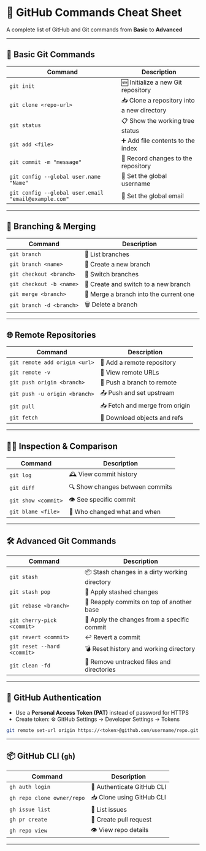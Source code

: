 
# 🚀 GitHub Commands Cheat Sheet

A complete list of GitHub and Git commands from **Basic** to **Advanced** 

---

## 🧰 Basic Git Commands

| Command | Description |
|--------|-------------|
| `git init` | 🆕 Initialize a new Git repository |
| `git clone <repo-url>` | 📥 Clone a repository into a new directory |
| `git status` | 📋 Show the working tree status |
| `git add <file>` | ➕ Add file contents to the index |
| `git commit -m "message"` | 💬 Record changes to the repository |
| `git config --global user.name "Name"` | 🧑 Set the global username |
| `git config --global user.email "email@example.com"` | 📧 Set the global email |

---

## 🔁 Branching & Merging

| Command | Description |
|--------|-------------|
| `git branch` | 🌿 List branches |
| `git branch <name>` | 🌱 Create a new branch |
| `git checkout <branch>` | 🔀 Switch branches |
| `git checkout -b <name>` | 🚀 Create and switch to a new branch |
| `git merge <branch>` | 🔗 Merge a branch into the current one |
| `git branch -d <branch>` | 🗑️ Delete a branch |

---

## 🌐 Remote Repositories

| Command | Description |
|--------|-------------|
| `git remote add origin <url>` | 🔗 Add a remote repository |
| `git remote -v` | 👀 View remote URLs |
| `git push origin <branch>` | 🚀 Push a branch to remote |
| `git push -u origin <branch>` | 📤 Push and set upstream |
| `git pull` | 📥 Fetch and merge from origin |
| `git fetch` | 📡 Download objects and refs |

---

## 🕵️‍♂️ Inspection & Comparison

| Command | Description |
|--------|-------------|
| `git log` | 🕰️ View commit history |
| `git diff` | 🔍 Show changes between commits |
| `git show <commit>` | 👁️ See specific commit |
| `git blame <file>` | 🤔 Who changed what and when |

---

## 🛠️ Advanced Git Commands

| Command | Description |
|--------|-------------|
| `git stash` | 📦 Stash changes in a dirty working directory |
| `git stash pop` | 🎯 Apply stashed changes |
| `git rebase <branch>` | 🔁 Reapply commits on top of another base |
| `git cherry-pick <commit>` | 🍒 Apply the changes from a specific commit |
| `git revert <commit>` | ↩️ Revert a commit |
| `git reset --hard <commit>` | 💣 Reset history and working directory |
| `git clean -fd` | 🧹 Remove untracked files and directories |

---

## 🔐 GitHub Authentication

- Use a **Personal Access Token (PAT)** instead of password for HTTPS
- Create token: ⚙️ GitHub Settings → Developer Settings → Tokens

```bash
git remote set-url origin https://<token>@github.com/username/repo.git
```

---

## 📦 GitHub CLI (`gh`)

| Command | Description |
|--------|-------------|
| `gh auth login` | 🔐 Authenticate GitHub CLI |
| `gh repo clone owner/repo` | 📥 Clone using GitHub CLI |
| `gh issue list` | 📝 List issues |
| `gh pr create` | 🔀 Create pull request |
| `gh repo view` | 👁️ View repo details |

---

